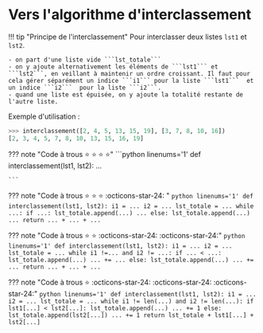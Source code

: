 # Vers l'algorithme d'interclassement


!!! tip "Principe de l'interclassement"
    Pour interclasser deux listes ```lst1``` et ```lst2```.

    - on part d'une liste vide ```lst_totale```
    - on y ajoute alternativement les éléments de ```lst1``` et ```lst2```, en veillant à maintenir un ordre croissant. Il faut pour cela gérer séparément un indice ```i1``` pour la liste ```lst1```  et un indice ```i2```  pour la liste ```i2```.
    - quand une liste est épuisée, on y ajoute la totalité restante de l'autre liste.



Exemple d'utilisation :

```python
>>> interclassement([2, 4, 5, 13, 15, 19], [3, 7, 8, 10, 16])
[2, 3, 4, 5, 7, 8, 10, 13, 15, 16, 19]
```


??? note "Code à trous :star: :star: :star: :star:"
    ```python linenums='1'
    def interclassement(lst1, lst2):
        ...
                           
    ``` 


??? note "Code à trous :star: :star: :star: :octicons-star-24: " 
    ```python linenums='1'
    def interclassement(lst1, lst2):
        i1 = ...
        i2 = ...
        lst_totale = ...
        while ...:
            if ...:
                lst_totale.append(...)
                ...
            else:
                lst_totale.append(...)
                ...
        return ... + ... + ...                        
    ``` 

??? note "Code à trous :star: :star: :octicons-star-24: :octicons-star-24:"
    ```python linenums='1'
    def interclassement(lst1, lst2):
        i1 = ...
        i2 = ...
        lst_totale = ...
        while i1 !=... and i2 != ...:
            if ... < ...:
                lst_totale.append(...)
                ... += ...
            else:
                lst_totale.append(...)
                ... += ...
        return ... + ... + ...                           
    ``` 



??? note "Code à trous :star: :octicons-star-24: :octicons-star-24: :octicons-star-24:"
    ```python linenums='1'
    def interclassement(lst1, lst2):
        i1 = ...
        i2 = ...
        lst_totale = ...
        while i1 != len(...) and i2 != len(...):
            if lst1[...] < lst2[...]:
                lst_totale.append(...)
                ... += 1
            else:
                lst_totale.append(lst2[...])
                ... += 1
        return lst_totale + lst1[...] + lst2[...]                      
    ``` 
        